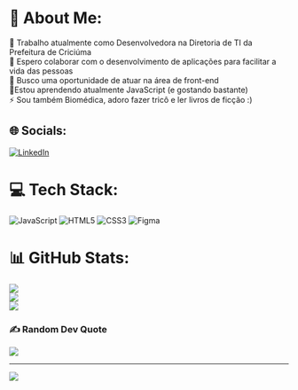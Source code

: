 # 💫 About Me:
🔭 Trabalho atualmente como Desenvolvedora na Diretoria de TI da Prefeitura de Criciúma<br>👯 Espero colaborar com o desenvolvimento de aplicações para facilitar a vida das pessoas<br>🤝 Busco uma oportunidade de atuar na área de front-end<br>🌱Estou aprendendo atualmente JavaScript (e gostando bastante)<br>⚡ Sou também Biomédica,  adoro fazer tricô e ler livros de ficção :)


## 🌐 Socials:
[![LinkedIn](https://img.shields.io/badge/LinkedIn-%230077B5.svg?logo=linkedin&logoColor=white)](https://linkedin.com/in/juliatibes) 

# 💻 Tech Stack:
![JavaScript](https://img.shields.io/badge/javascript-%23323330.svg?style=for-the-badge&logo=javascript&logoColor=%23F7DF1E) ![HTML5](https://img.shields.io/badge/html5-%23E34F26.svg?style=for-the-badge&logo=html5&logoColor=white) ![CSS3](https://img.shields.io/badge/css3-%231572B6.svg?style=for-the-badge&logo=css3&logoColor=white) 	![Figma](https://img.shields.io/badge/figma-%23F24E1E.svg?style=for-the-badge&logo=figma&logoColor=white)

# 📊 GitHub Stats:
![](https://github-readme-stats.vercel.app/api?username=juliatibes&theme=tokyonight&hide_border=false&include_all_commits=false&count_private=true)<br/>
![](https://github-readme-streak-stats.herokuapp.com/?user=juliatibes&theme=tokyonight&hide_border=false)<br/>
![](https://github-readme-stats.vercel.app/api/top-langs/?username=juliatibes&theme=tokyonight&hide_border=false&include_all_commits=false&count_private=true&layout=compact)

### ✍️ Random Dev Quote
![](https://quotes-github-readme.vercel.app/api?type=horizontal&theme=tokyonight)

---
[![](https://visitcount.itsvg.in/api?id=juliatibes&icon=8&color=0)](https://visitcount.itsvg.in)

<!-- Proudly created with GPRM ( https://gprm.itsvg.in ) -->
